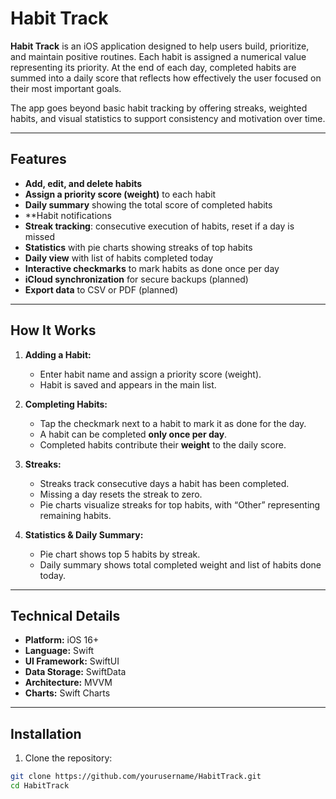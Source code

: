 # Habit Track

**Habit Track** is an iOS application designed to help users build, prioritize, and maintain positive routines. Each habit is assigned a numerical value representing its priority. At the end of each day, completed habits are summed into a daily score that reflects how effectively the user focused on their most important goals.

The app goes beyond basic habit tracking by offering streaks, weighted habits, and visual statistics to support consistency and motivation over time.

---

## Features

- **Add, edit, and delete habits**
- **Assign a priority score (weight)** to each habit
- **Daily summary** showing the total score of completed habits
- **Habit notifications
- **Streak tracking**: consecutive execution of habits, reset if a day is missed
- **Statistics** with pie charts showing streaks of top habits
- **Daily view** with list of habits completed today
- **Interactive checkmarks** to mark habits as done once per day
- **iCloud synchronization** for secure backups (planned)
- **Export data** to CSV or PDF (planned)

---

## How It Works

1. **Adding a Habit:**  
   - Enter habit name and assign a priority score (weight).  
   - Habit is saved and appears in the main list.

2. **Completing Habits:**  
   - Tap the checkmark next to a habit to mark it as done for the day.  
   - A habit can be completed **only once per day**.  
   - Completed habits contribute their **weight** to the daily score.

3. **Streaks:**  
   - Streaks track consecutive days a habit has been completed.  
   - Missing a day resets the streak to zero.  
   - Pie charts visualize streaks for top habits, with “Other” representing remaining habits.

4. **Statistics & Daily Summary:**  
   - Pie chart shows top 5 habits by streak.  
   - Daily summary shows total completed weight and list of habits done today.

---

## Technical Details

- **Platform:** iOS 16+  
- **Language:** Swift  
- **UI Framework:** SwiftUI  
- **Data Storage:** SwiftData  
- **Architecture:** MVVM 
- **Charts:** Swift Charts

---

## Installation

1. Clone the repository:

```bash
git clone https://github.com/yourusername/HabitTrack.git
cd HabitTrack
